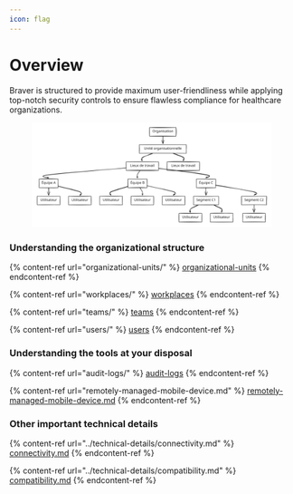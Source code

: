 ```yaml
---
icon: flag
---
```


# Overview

Braver is structured to provide maximum user-friendliness while applying top-notch security controls to ensure flawless compliance for healthcare organizations.

<div data-full-width="true"><figure><img src="../.gitbook/assets/file.excalidraw.svg" alt=""><figcaption></figcaption></figure></div>

### Understanding the organizational structure

{% content-ref url="organizational-units/" %}
[organizational-units](organizational-units/)
{% endcontent-ref %}

{% content-ref url="workplaces/" %}
[workplaces](workplaces/)
{% endcontent-ref %}

{% content-ref url="teams/" %}
[teams](teams/)
{% endcontent-ref %}

{% content-ref url="users/" %}
[users](users/)
{% endcontent-ref %}

### Understanding the tools at your disposal

{% content-ref url="audit-logs/" %}
[audit-logs](audit-logs/)
{% endcontent-ref %}

{% content-ref url="remotely-managed-mobile-device.md" %}
[remotely-managed-mobile-device.md](remotely-managed-mobile-device.md)
{% endcontent-ref %}

### Other important technical details

{% content-ref url="../technical-details/connectivity.md" %}
[connectivity.md](../technical-details/connectivity.md)
{% endcontent-ref %}

{% content-ref url="../technical-details/compatibility.md" %}
[compatibility.md](../technical-details/compatibility.md)
{% endcontent-ref %}
